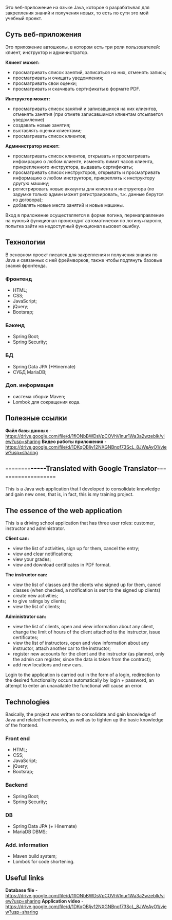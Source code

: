 Это веб-приложение на языке Java, которое я разрабатывал для закрепления знаний и получения новых, то есть по сути это мой учебный проект.
## Суть веб-приложения 
Это приложение автошколы, в котором есть три роли пользователей: клиент, инструктор и администратор.

**Клиент может:**
- просматривать список занятий, записаться на них, отменять запись;
- просматривать и очищать уведомления;
- просматривать свои оценки;
- просматривать и скачивать сертификаты в формате PDF.

**Инструктор может:**
- просматривать список занятий и записавшихся на них клиентов, отменять занятия (при отмете записавшимся клиентам отсылается уведомление)
- создавать новые занятия;
- выставлять оценки клиентами;
- просматривать список клиентов;

**Администратор может:**
- просматривать список клиентов, открывать и просматривать инфомрацию о любом клиенте, изменять лимит часов клиента, прикрепленного инструктора, выдавать сертификаты;
- просматривать список инструкторов, открывать и просматривать информацию о любом инструкторе, прикреплять к инструктору другую машину;
- регистрировать новые аккаунты для клиента и инструктора (по задумке только админ может регистраировать, т.к. данные берутся из договора);
- добавлять новые места занятий и новые машины.

Вход в приложение осуществляется в форме логина, перенаправление на нужный функционал происходит автоматически по логину+паролю, попытка зайти на недоступный
функционал вызовет ошибку.

## Технологии
В основном проект писался для закрепления и получения знания по Java и связанных с ней фреймворков, также чтобы подтянуть базовые знания фронтенда.
### Фронтенд 
- HTML;
- CSS;
- JavaScript;
- jQuery;
- Bootsrap;

### Бэкенд
- Spring Boot;
- Spring Security;

### БД
- Spring Data JPA (+Hinernate)
- СУБД MariaDB;

### Доп. информация
- система сборки Maven;
- Lombok для сокращения кода.

## Полезные ссылки
**Файл базы данных** - https://drive.google.com/file/d/1flONbBWDsVpCOVhVlnur1Wa3a2wzeblk/view?usp=sharing
**Видео работы приложения** - https://drive.google.com/file/d/1DKqOBIjv12NXGNBnof73ScL_8JWeAyO1/view?usp=sharing



## -------------Translated with Google Translator-------------------

This is a Java web application that I developed to consolidate knowledge and gain new ones, that is, in fact, this is my training project.
## The essence of the web application
This is a driving school application that has three user roles: customer, instructor and administrator.

**Client can:**
- view the list of activities, sign up for them, cancel the entry;
- view and clear notifications;
- view your grades;
- view and download certificates in PDF format.

**The instructor can:**
- view the list of classes and the clients who signed up for them, cancel classes (when checked, a notification is sent to the signed up clients)
- create new activities;
- to give ratings by clients;
- view the list of clients;

**Administrator can:**
- view the list of clients, open and view information about any client, change the limit of hours of the client attached to the instructor, issue certificates;
- view the list of instructors, open and view information about any instructor, attach another car to the instructor;
- register new accounts for the client and the instructor (as planned, only the admin can register, since the data is taken from the contract);
- add new locations and new cars.

Login to the application is carried out in the form of a login, redirection to the desired functionality occurs automatically by login + password, an attempt to enter an unavailable
the functional will cause an error.

## Technologies
Basically, the project was written to consolidate and gain knowledge of Java and related frameworks, as well as to tighten up the basic knowledge of the frontend.
### Front end
- HTML;
- CSS;
- JavaScript;
- jQuery;
- Bootsrap;

### Backend
- Spring Boot;
- Spring Security;

### DB
- Spring Data JPA (+ Hinernate)
- MariaDB DBMS;

### Add. information
- Maven build system;
- Lombok for code shortening.

## Useful links
**Database file** - https://drive.google.com/file/d/1flONbBWDsVpCOVhVlnur1Wa3a2wzeblk/view?usp=sharing
**Application video** - https://drive.google.com/file/d/1DKqOBIjv12NXGNBnof73ScL_8JWeAyO1/view?usp=sharing 

